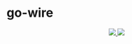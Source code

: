 # go-wire


<p align="center">
  <a href="https://travis-ci.org/ClareChu/go-collection">
    <img src="https://travis-ci.org/ClareChu/go-collection.svg?branch=master" />
  </a>
  <a href="https://codecov.io/gh/ClareChu/go-collection">
    <img src="https://codecov.io/gh/ClareChu/go-collection/branch/master/graph/badge.svg" />
  </a>
</p>

